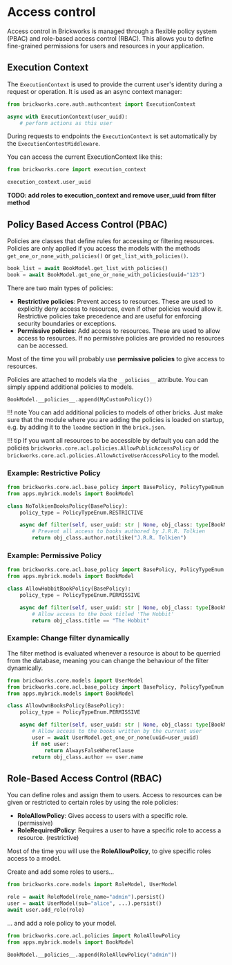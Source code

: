# Access control

Access control in Brickworks is managed through a flexible policy system (PBAC) and role-based access control (RBAC). This allows you to define fine-grained permissions for users and resources in your application.


## Execution Context

The `ExecutionContext` is used to provide the current user's identity during a request or operation. It is used as an async context manager:

```python
from brickworks.core.auth.authcontext import ExecutionContext

async with ExecutionContext(user_uuid):
    # perform actions as this user
```

During requests to endpoints the `ExecutionContext` is set automatically by the `ExecutionContestMiddleware`.

You can access the current ExecutionContext like this:

```python
from brickworks.core import execution_context

execution_context.user_uuid
```
 **TODO: add roles to execution_context and remove user_uuid from filter method**

## Policy Based Access Control (PBAC)

Policies are classes that define rules for accessing or filtering resources. Policies are only applied if you access the models with the methods
`get_one_or_none_with_policies()` or `get_list_with_policies()`.

```python
book_list = await BookModel.get_list_with_policies()
book = await BookModel.get_one_or_none_with_policies(uuid="123")
```

There are two main types of policies:

- **Restrictive policies**: Prevent access to resources. These are used to explicitly deny access to resources, even if other policies would allow it. Restrictive policies take precedence and are useful for enforcing security boundaries or exceptions.
- **Permissive policies**: Add access to resources. These are used to allow access to resources. If no permissive policies are provided no resources can be accessed.

Most of the time you will probably use **permissive policies** to give access to resources.

Policies are attached to models via the `__policies__` attribute. You can simply append additional policies to models.

```
BookModel.__policies__.append(MyCustomPolicy())
```

!!! note
    You can add additional policies to models of other bricks. Just make sure that the module where you are adding the policies is loaded on startup, e.g. by adding it to the `loadme` section in the `brick.json`.

!!! tip
    If you want all resources to be accessible by default you can add the
    policies `brickworks.core.acl.policies.AllowPublicAccessPolicy` or `brickworks.core.acl.policies.AllowActiveUserAccessPolicy` to the model.

### Example: Restrictive Policy

```python
from brickworks.core.acl.base_policy import BasePolicy, PolicyTypeEnum
from apps.mybrick.models import BookModel

class NoTolkienBooksPolicy(BasePolicy):
    policy_type = PolicyTypeEnum.RESTRICTIVE

    async def filter(self, user_uuid: str | None, obj_class: type[BookModel]):
        # Prevent all access to books authored by J.R.R. Tolkien
        return obj_class.author.notilike("J.R.R. Tolkien")
```

### Example: Permissive Policy

```python
from brickworks.core.acl.base_policy import BasePolicy, PolicyTypeEnum
from apps.mybrick.models import BookModel

class AllowHobbitBookPolicy(BasePolicy):
    policy_type = PolicyTypeEnum.PERMISSIVE

    async def filter(self, user_uuid: str | None, obj_class: type[BookModel]):
        # Allow access to the book titled 'The Hobbit'
        return obj_class.title == "The Hobbit"
```

### Example: Change filter dynamically

The filter method is evaluated whenever a resource is about to be querried from the database, meaning you can change the behaviour of the filter dynamically.

```python
from brickworks.core.models import UserModel
from brickworks.core.acl.base_policy import BasePolicy, PolicyTypeEnum
from apps.mybrick.models import BookModel

class AllowOwnBooksPolicy(BasePolicy):
    policy_type = PolicyTypeEnum.PERMISSIVE

    async def filter(self, user_uuid: str | None, obj_class: type[BookModel]):
        # Allow access to the books written by the current user
        user = await UserModel.get_one_or_none(uuid=user_uuid)
        if not user:
            return AlwaysFalseWhereClause
        return obj_class.author == user.name
```


## Role-Based Access Control (RBAC)

You can define roles and assign them to users. Access to resources can be given or restricted to certain roles
by using the role policies:

- **RoleAllowPolicy**: Gives access to users with a specific role. (permissive)
- **RoleRequiredPolicy**: Requires a user to have a specific role to access a resource. (restrictive)

Most of the time you will use the **RoleAllowPolicy**, to give specific roles access to a model.

Create and add some roles to users...

```python
from brickworks.core.models import RoleModel, UserModel

role = await RoleModel(role_name="admin").persist()
user = await UserModel(sub="alice", ...).persist()
await user.add_role(role)
```


... and add a role policy to your model.

```python
from brickworks.core.acl.policies import RoleAllowPolicy
from apps.mybrick.models import BookModel

BookModel.__policies__.append(RoleAllowPolicy("admin"))
```
